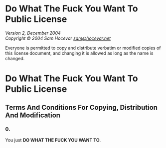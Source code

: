 # Do What The Fuck You Want To Public License

*Version 2, December 2004 \
Copyright © 2004 Sam Hocevar <sam@hocevar.net>*

Everyone is permitted to copy and distribute verbatim or modified copies of this license document, and changing it is allowed as long as the name is changed.

# Do What The Fuck You Want To Public License

## Terms And Conditions For Copying, Distribution And Modification

### 0.

You just **DO WHAT THE FUCK YOU WANT TO**.
